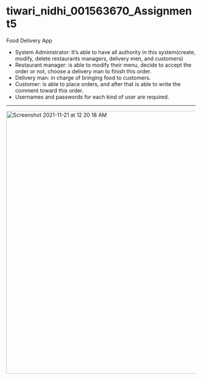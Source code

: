 # tiwari_nidhi_001563670_Assignment5
Food Delivery App
* System Administrator: It’s able to have all authority in this system(create, modify, delete restaurants managers, delivery men, and customers)
* Restaurant manager: is able to modify their menu, decide to accept the order or not, choose a delivery man to finish this order.
* Delivery man: in charge of bringing food to customers.
* Customer: is able to place orders, and after that is able to write the comment toward this order.
* Usernames and passwords for each kind of user are required.

---
<img width="699" alt="Screenshot 2021-11-21 at 12 20 18 AM" src="https://user-images.githubusercontent.com/91212161/142750671-504a1f06-6984-44f8-9860-80bbf55751ed.png">
